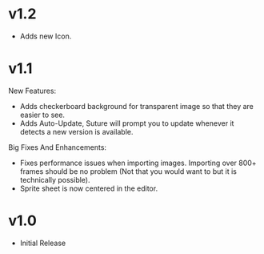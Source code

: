v1.2
===
- Adds new Icon.

v1.1
====
New Features:

- Adds checkerboard background for transparent image so that they are easier to see.
- Adds Auto-Update, Suture will prompt you to update whenever it detects a new version is available.

Big Fixes And Enhancements:

- Fixes performance issues when importing images. Importing over 800+ frames should be no problem (Not that you would want to but it is technically possible).
- Sprite sheet is now centered in the editor.

v1.0
===
- Initial Release
